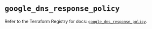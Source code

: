 # `google_dns_response_policy`

Refer to the Terraform Registry for docs: [`google_dns_response_policy`](https://registry.terraform.io/providers/hashicorp/google-beta/5.29.1/docs/resources/google_dns_response_policy).
